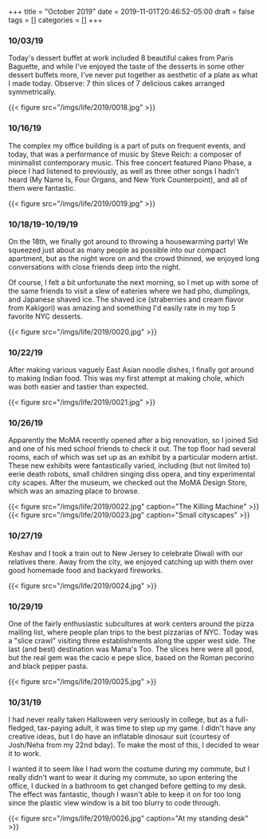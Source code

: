 +++
title = "October 2019"
date = 2019-11-01T20:46:52-05:00
draft = false
tags = []
categories = []
+++

### 10/03/19

Today's dessert buffet at work included 8 beautiful cakes from Paris Baguette, and while I've enjoyed the taste of the desserts in some other dessert buffets more, I've never put together as aesthetic of a plate as what I made today. Observe: 7 thin slices of 7 delicious cakes arranged symmetrically.

{{< figure src="/imgs/life/2019/0018.jpg" >}}

### 10/16/19

The complex my office building is a part of puts on frequent events, and today, that was a performance of music by Steve Reich: a composer of minimalist contemporary music. This free concert featured Piano Phase, a piece I had listened to previously, as well as three other songs I hadn't heard (My Name Is, Four Organs, and New York Counterpoint), and all of them were fantastic.

{{< figure src="/imgs/life/2019/0019.jpg" >}}

### 10/18/19-10/19/19

On the 18th, we finally got around to throwing a housewarming party! We squeezed just about as many people as possible into our compact apartment, but as the night wore on and the crowd thinned, we enjoyed long conversations with close friends deep into the night.

Of course, I felt a bit unfortunate the next morning, so I met up with some of the same friends to visit a slew of eateries where we had pho, dumplings, and Japanese shaved ice. The shaved ice (straberries and cream flavor from Kakigori) was amazing and something I'd easily rate in my top 5 favorite NYC desserts.

{{< figure src="/imgs/life/2019/0020.jpg" >}}

### 10/22/19

After making various vaguely East Asian noodle dishes, I finally got around to making Indian food. This was my first attempt at making chole, which was both easier and tastier than expected.

{{< figure src="/imgs/life/2019/0021.jpg" >}}

### 10/26/19

Apparently the MoMA recently opened after a big renovation, so I joined Sid and one of his med school friends to check it out. The top floor had several rooms, each of which was set up as an exhibit by a particular modern artist. These new exhibits were fantastically varied, including (but not limited to) eerie death robots, small children singing diss opera, and tiny experimental city scapes. After the museum, we checked out the MoMA Design Store, which was an amazing place to browse.

{{< figure src="/imgs/life/2019/0022.jpg" caption="The Killing Machine" >}}
{{< figure src="/imgs/life/2019/0023.jpg" caption="Small cityscapes" >}}

### 10/27/19

Keshav and I took a train out to New Jersey to celebrate Diwali with our relatives there. Away from the city, we enjoyed catching up with them over good homemade food and backyard fireworks.

{{< figure src="/imgs/life/2019/0024.jpg"  >}}

### 10/29/19

One of the fairly enthusiastic subcultures at work centers around the pizza mailing list, where people plan trips to the best pizzarias of NYC. Today was a "slice crawl" visiting three establishments along the upper west side. The last (and best) destination was Mama's Too. The slices here were all good, but the real gem was the cacio e pepe slice, based on the Roman pecorino and black pepper pasta.

{{< figure src="/imgs/life/2019/0025.jpg"  >}}

### 10/31/19

I had never really taken Halloween very seriously in college, but as a full-fledged, tax-paying adult, it was time to step up my game. I didn't have any creative ideas, but I do have an inflatable dinosaur suit (courtesy of Josh/Neha from my 22nd bday). To make the most of this, I decided to wear it to work.

I wanted it to seem like I had worn the costume during my commute, but I really didn't want to wear it during my commute, so upon entering the office, I ducked in a bathroom to get changed before getting to my desk. The effect was fantastic, though I wasn't able to keep it on for too long since the plastic view window is a bit too blurry to code through.

{{< figure src="/imgs/life/2019/0026.jpg" caption="At my standing desk" >}}
